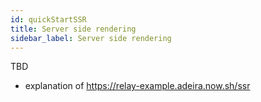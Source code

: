```yaml
---
id: quickStartSSR
title: Server side rendering
sidebar_label: Server side rendering
---
```


TBD

- explanation of https://relay-example.adeira.now.sh/ssr
